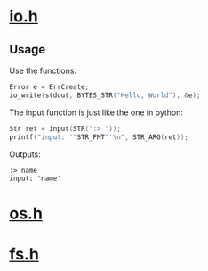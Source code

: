 # [io.h](https://github.com/Code-Nycticebus/clib/blob/main/src/os/io.h)
## Usage
Use the functions:
```c
Error e = ErrCreate;
io_write(stdout, BYTES_STR("Hello, World"), &e);
```

The input function is just like the one in python:
```c
Str ret = input(STR(":> "));
printf("input: '"STR_FMT"'\n", STR_ARG(ret));
```
Outputs:
```console
:> name
input: 'name'
```
# [os.h](https://github.com/Code-Nycticebus/clib/blob/main/src/os/os.h)
# [fs.h](https://github.com/Code-Nycticebus/clib/blob/main/src/os/fs.h)
